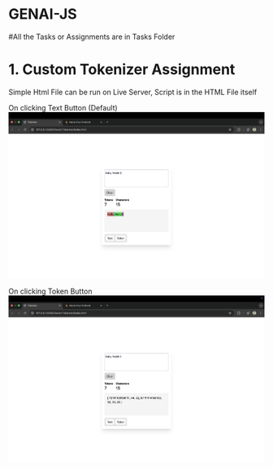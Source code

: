 # GENAI-JS

#All the Tasks or Assignments are in Tasks Folder

# 1. Custom Tokenizer Assignment

   Simple Html File can be run on Live Server, Script is in the HTML File itself

On clicking Text Button (Default)
    ![Alt text](./Tasks/Images/tokenizer_2.png)

On clicking Token Button
   ![Alt text](./Tasks/Images/tokenizer_1.png)

